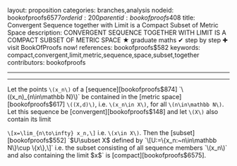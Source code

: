 layout: proposition
categories: branches,analysis
nodeid: bookofproofs$6577
orderid: 200
parentid: bookofproofs$408
title: Convergent Sequence together with Limit is a Compact Subset of Metric Space
description: CONVERGENT SEQUENCE TOGETHER WITH LIMIT IS A COMPACT SUBSET OF METRIC SPACE &#9733; graduate maths &#10004; step by step &#10010; visit BookOfProofs now!
references: bookofproofs$582
keywords: compact,convergent,limit,metric,sequence,space,subset,together
contributors: bookofproofs

---


---

Let the points `\(x_n\)` of a [sequence][bookofproofs$874] `\((x_n)_{n\in\mathbb N}\)` be contained in the [metric space][bookofproofs$617] `\((X,d)\)`, i.e.   `\(x_n\in X\)`,  for all `\(n\in\mathbb N\)`. Let this sequence be [convergent][bookofproofs$148] and let `\(X\)` also contain its limit 

`\[x=\lim_{n\to\infty} x_n,\]` 
i.e. `\(x\in X\)`. Then the [subset][bookofproofs$552] `$U\subset X$` defined by `\[U:=\{x_n:~n\in\mathbb N\}\cup \{x\},\]` i.e. the subset consisting of all sequence members `\(x_n\)` and also containing the limit `$x$` is [compact][bookofproofs$6575].